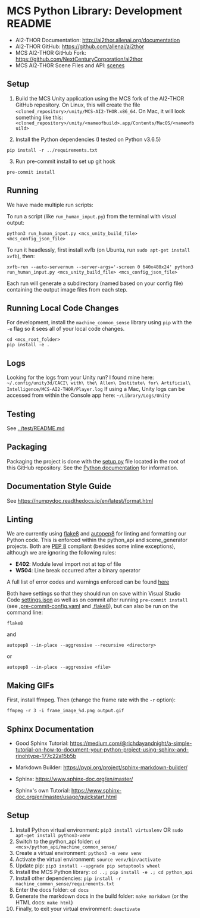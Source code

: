 # MCS Python Library: Development README

- AI2-THOR Documentation: http://ai2thor.allenai.org/documentation
- AI2-THOR GitHub: https://github.com/allenai/ai2thor
- MCS AI2-THOR GitHub Fork: https://github.com/NextCenturyCorporation/ai2thor
- MCS AI2-THOR Scene Files and API: [scenes](./machine_common_sense/scenes)

## Setup

1. Build the MCS Unity application using the MCS fork of the AI2-THOR GitHub repository. On Linux, this will create the file `<cloned_repository>/unity/MCS-AI2-THOR.x86_64`. On Mac, it will look something like this: `<cloned_repository>/unity/<nameofbuild>.app/Contents/MacOS/<nameofbuild>`

2. Install the Python dependencies (I tested on Python v3.6.5)

```
pip install -r ../requirements.txt
```

3. Run pre-commit install to set up git hook

```
pre-commit install
```


## Running

We have made multiple run scripts:

To run a script (like `run_human_input.py`) from the terminal with visual output:

```
python3 run_human_input.py <mcs_unity_build_file> <mcs_config_json_file>
```

To run it headlessly, first install xvfb (on Ubuntu, run `sudo apt-get install xvfb`), then:

```
xvfb-run --auto-servernum --server-args='-screen 0 640x480x24' python3 run_human_input.py <mcs_unity_build_file> <mcs_config_json_file>
```

Each run will generate a subdirectory (named based on your config file) containing the output image files from each step.

## Running Local Code Changes

For development, install the `machine_common_sense` library using `pip` with the `-e` flag so it sees all of your local code changes.

```
cd <mcs_root_folder>
pip install -e .
```

## Logs

Looking for the logs from your Unity run? I found mine here: `~/.config/unity3d/CACI\ with\ the\ Allen\ Institute\ for\ Artificial\ Intelligence/MCS-AI2-THOR/Player.log` If using a Mac, Unity logs can be accessed from within the Console app here: `~/Library/Logs/Unity`

## Testing

See [../test/README.md](../test/README.md)

## Packaging

Packaging the project is done with the [setup.py](../../setup.py) file located in the root of this GitHub repository. See the [Python documentation](https://packaging.python.org/tutorials/packaging-projects/) for information.

## Documentation Style Guide

See https://numpydoc.readthedocs.io/en/latest/format.html

## Linting

We are currently using [flake8](https://flake8.pycqa.org/en/latest/) and [autopep8](https://pypi.org/project/autopep8/) for linting and formatting our Python code. This is enforced within the python_api and scene_generator projects. Both are [PEP 8](https://www.python.org/dev/peps/pep-0008/) compliant (besides some inline exceptions), although we are ignoring the following rules:
- **E402**: Module level import not at top of file
- **W504**: Line break occurred after a binary operator

A full list of error codes and warnings enforced can be found [here](https://flake8.pycqa.org/en/latest/user/error-codes.html)

Both have settings so that they should run on save within Visual Studio Code [settings.json](../.vscode/settings.json) as well as on commit after running `pre-commit install` (see [.pre-commit-config.yaml](../../.pre-commit-config.yaml) and [.flake8](../../.flake8)), but can also be run on the command line:


```
flake8
```

and

```
autopep8 --in-place --aggressive --recursive <directory>
```
or
```
autopep8 --in-place --aggressive <file>
```

## Making GIFs

First, install ffmpeg. Then (change the frame rate with the `-r` option):

```
ffmpeg -r 3 -i frame_image_%d.png output.gif
```

## Sphinx Documentation

- Good Sphinx Tutorial: https://medium.com/@richdayandnight/a-simple-tutorial-on-how-to-document-your-python-project-using-sphinx-and-rinohtype-177c22a15b5b
- Markdown Builder: https://pypi.org/project/sphinx-markdown-builder/

- Sphinx: https://www.sphinx-doc.org/en/master/
- Sphinx's own Tutorial: https://www.sphinx-doc.org/en/master/usage/quickstart.html

## Setup

1. Install Python virtual environment: `pip3 install virtualenv` OR `sudo apt-get install python3-venv`
2. Switch to the python_api folder: `cd <mcs>/python_api/machine_common_sense/`
3. Create a virtual environment: `python3 -m venv venv`
4. Activate the virtual environment: `source venv/bin/activate`
5. Update pip: `pip3 install --upgrade pip setuptools wheel`
6. Install the MCS Python library: `cd ..; pip install -e .; cd python_api`
7. Install other dependencies: `pip install -r machine_common_sense/requirements.txt`
8. Enter the docs folder: `cd docs`
9. Generate the markdown docs in the build folder: `make markdown` (or the HTML docs: `make html`)
10. Finally, to exit your virtual environment: `deactivate`

